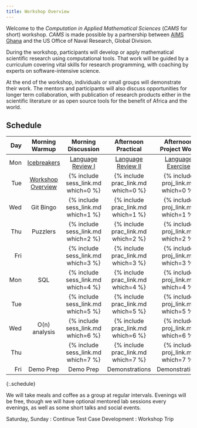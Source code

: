 ```yaml
---
title: Workshop Overview
---
```

Welcome to the *Computation in Applied Mathematical Sciences* (*CAMS* for short)
workshop. *CAMS* is made possible by a partnership between
[AIMS Ghana]({{site.aimsghurl}}) and the US Office of Naval Research, Global Division.

During the workshop, participants will develop or apply mathematical scientific
research using computational tools.  That work will be guided by a curriculum
covering vital skills for research programming, with coaching by experts on
software-intensive science.

At the end of the workshop, individuals or small groups will demonstrate their
work. The mentors and participants will also discuss opportunities for longer
term collaboration, with publication of research products either in the
scientific literature or as open source tools for the benefit of Africa and the
world.

## Schedule

| Day |             Morning Warmup             |         Morning Discussion         |        Afternoon Practical         |         Afternoon Project Work         |
|----:|:--------------------------------------:|:----------------------------------:|:----------------------------------:|:--------------------------------------:|
| Mon |   [Icebreakers](warmup/icebreakers/)   |  [Language Review I](reviews/AM/)  | [Language Review II](reviews/PM/)  | [Language Exercise](reviews/exercise/) |
| Tue | [Workshop Overview](warmpup/overview/) | {% include sess_link.md which=0 %} | {% include prac_link.md which=0 %} |   {% include proj_link.md which=0 %}   |
| Wed |               Git Bingo                | {% include sess_link.md which=1 %} | {% include prac_link.md which=1 %} |   {% include proj_link.md which=1 %}   |
| Thu |                Puzzlers                | {% include sess_link.md which=2 %} | {% include prac_link.md which=2 %} |   {% include proj_link.md which=2 %}   |
| Fri |                                        | {% include sess_link.md which=3 %} | {% include prac_link.md which=3 %} |   {% include proj_link.md which=3 %}   |
| Mon |                  SQL                   | {% include sess_link.md which=4 %} | {% include prac_link.md which=4 %} |   {% include proj_link.md which=4 %}   |
| Tue |                                        | {% include sess_link.md which=5 %} | {% include prac_link.md which=5 %} |   {% include proj_link.md which=5 %}   |
| Wed |             O(n) analysis              | {% include sess_link.md which=6 %} | {% include prac_link.md which=6 %} |   {% include proj_link.md which=6 %}   |
| Thu |                                        | {% include sess_link.md which=7 %} | {% include prac_link.md which=7 %} |   {% include proj_link.md which=7 %}   |
| Fri |               Demo Prep                |             Demo Prep              |           Demonstrations           |             Demonstrations             |
{:.schedule}

We will take meals and coffee as a group at regular intervals.  Evenings will be
free, though we will have optional mentored lab sessions every evenings, as well
as some short talks and social events.

Saturday, Sunday
: Continue Test Case Development
: Workshop Trip
